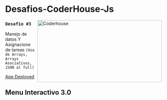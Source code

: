 # Desafios-CoderHouse-Js

<img align="right" alt="Coderhouse" height="200" width="400" src="https://concentrika.ucentral.edu.co/wp-content/uploads/2021/11/coderhouse-logo.png">

### `Desafio #3`

Manejo de datos Y Asignacione de tareas
``(Uso de Arrays, Arrays Asociativos, JSON al full)``


[App Deployed](https://stivendz.github.io/Desafios-CoderHouse-Js/)

## Menu Interactivo 3.0
